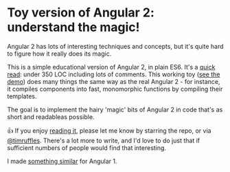 # Toy version of Angular 2: understand the magic!
 
Angular 2 has lots of interesting techniques and concepts, but it's quite hard to figure how it really does its magic.

 
This is a simple educational version of Angular 2, in plain ES6. It's a [quick read](gist-of-angular-2.js): under 350 LOC including lots of comments. This working toy ([see the demo](https://timruffles.github.io/gist-of-angular-2/)) does many things the same way as the real Angular 2 - for instance, it compiles components into fast, monomorphic functions by compiling their templates.

 
The goal is to implement the hairy 'magic' bits of Angular 2 in code that's as short and readableas possible.

 
👍 If you enjoy [reading it](gist-of-angular-2.js), please let me know by starring the repo, or via [@timruffles](https://twitter.com/timruffles). There's a lot more to write, and I'd love to do just that if sufficient numbers of people would find that interesting.


I made [something similar](https://github.com/timruffles/cute) for Angular 1.
